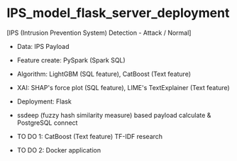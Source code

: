 # IPS_model_flask_server_deployment

[IPS (Intrusion Prevention System) Detection - Attack / Normal]

- Data: IPS Payload
- Feature create: PySpark (Spark SQL)
- Algorithm: LightGBM (SQL feature), CatBoost (Text feature)
- XAI: SHAP's force plot (SQL feature), LIME's TextExplainer (Text feature)
- Deployment: Flask
- ssdeep (fuzzy hash similarity measure) based payload calculate & PostgreSQL connect


- TO DO 1: CatBoost (Text feature) TF-IDF research
- TO DO 2: Docker application

